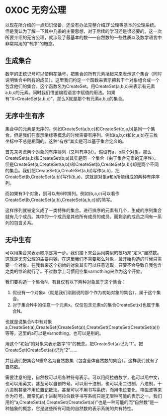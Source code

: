 # 0X0C 无穷公理

以现在所介绍的一点知识储备，还没有办法完整介绍ZF公理等基本的公理系统。但是我认为了解一下其中几条的主要思想，对于后续的学习还是很必要的。这一次所要介绍的无穷公理，就涉及了最基本的数——自然数的一些性质以及数学语言中非常常用的“有序”的概念。

## 生成集合

数学的正统记号可以使用花括号，把集合的所有元素括起来来表示这个集合（同时说明集合中所有的成员）。这里我们约定一个函数来表示把若干个对象组合成一个包含他们的集合。这个函数名为CreateSet。用CreateSet(a,b,c)来表示有元素a,b,c的元素。同时我们借鉴编程语言中赋值的用法。如果有“X=CreateSet(a,b,c)”，那么X就是那个有元素a,b,c的集合。

## 无序中生有序

集合中的元素是无序的。例如CreateSet(a,b,c)和CreateSet(c,a,b)是同一个集合。但是我们在表示坐标等概念的时候需要有序列。例如(a,b,c)和(c,a,b)在三维坐标中不总是相同的。这种“有序”其实是可以基于集合定义的。

首先来考虑两个对象的有序排列（又叫有序对）。假设有a，b两个对象。那么CreateSet(a,b)和CreateSet(b,a)其实是同一个集合（由于集合元素的无序性）。但是CreateSet(a,CreateSet(a,b))和CreateSet(b,CreateSet(a,b))却是两个不同的集合。我们把CreateSet(a,CreateSet(a,b))写作(a,b)，把CreateSet(b,CreateSet(a,b))写作(b,a)，这就是对象a和b所能组成的两种有序序列。

而如果有3个对象，则可以有6种排列。例如(b,a,c)可以看作CreateSet(b,CreateSet(a,b),CreateSet(a,b,c))的简写。

这样序列就被定义成了一类特殊的集合。进行排序的元素有几个，生成的序列集合就有几个成员。其中的一个成员是其他所有成员的成员。而剩余的成员之间有一系列的包含关系。

## 无中生有

可以用集合来表示顺序是第一步。我们接下来会运用类似的技巧来“定义”自然数。这就是无穷公理的主要内容。在这里我们不需要那么对象，最开始构造的时候只需要一个对象。在我看来这个初始的对象其实可以任意选取，只要不会导致自我包含之类的悖论就行了。不过数学上习惯用空集varnothing来作为这个开始。

我们要构造一个集合N。有且仅有以下两种对象属于这个集合：

1. 假设有一个对象a（就是我们刚刚说的那个作为初始对象的集合），属于这个集合。
1. 对于集合N中的任意一个元素x。仅仅包含元素x的集合CreateSet(x)也属于集合N。

也就是说集合N中有对象a,CreateSet(a),CreateSet(CreateSet(a)),CreateSet(CreateSet(CreateSet(a)))等等。这里的a可以是varnothing，也可以是别的。

用这个“初始”的对象来表示数字“0”的概念。把CreateSet(a)记为“1”。把CreateSet(CreateSet(a))记为“2”……

并且我们把集合N重命名为自然数集（包含全体自然数的集合）。这样我们就有了自然数。

需要注意的是，自然数可以用各种符号表示。可以用阿拉伯数字，也可以用中文，也可以用英文，甚至可以自创符号。可以用十进制，也可以用二进制，八进制，十六进制甚至不用位置记数法。甚至可以不用书写系统，而用电位变化，电磁波等来作为符号。而常见的十进制阿拉伯数字书写系统只是无限种可能的表示之一。我们用的“a,CreateSet(a),CreateSet(CreateSet(a))”也是一种可能的而“自然数”是一种抽象的概念，它是这些所有可能的自然数的表示系统的共有特性。
